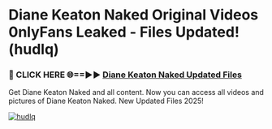 # Diane Keaton Naked Original Videos 0nlyFans Leaked - Files Updated! (hudlq)

<h3>🔴 CLICK HERE 🌐==►► <a href="https://tinyurl.com/yckcrads" rel="nofollow">Diane Keaton Naked Updated Files</a></h3>

Get Diane Keaton Naked and all content. Now you can access all videos and pictures of Diane Keaton Naked. New Updated Files 2025!

[![hudlq](https://i.imgur.com/hpKpOFt.gif)](https://tinyurl.com/yckcrads)
